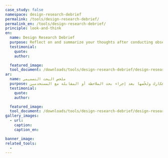 ```yaml
---
case_study: false
namespace: design-research-debrief
permalink: /tools/design-research-debrief/
permalink_en: /tools/design-research-debrief/
principle: look-and-think
en:
  name: Design Research Debrief
  purpose: Reflect on and summarize your thoughts after conducting observational research or an interview.
  testimonial:
    quote:
    author:

  featured_image:
  tool_document: /downloads/tools/design-research-debrief/design-research-debrief-en.pdf
ar:
  name: ملخص البحث التصميمي
  purpose: تفكّر في أفكارك ولخّصها بعد إجراء بحث الملاحظة أو المقابلة مع المستخدمين.
  testimonial:
    quote:
    author:

  featured_image:
  tool_document: /downloads/tools/design-research-debrief/design-research-debrief-ar.pdf
gallery_images:
  - url:
    caption:
    caption_en:

banner_image:
related_tools:
  -
---
```


